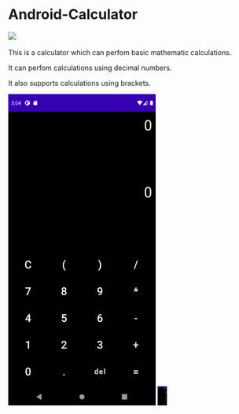 # Android-Calculator

<img src="https://img.shields.io/badge/Android-3DDC84?style=for-the-badge&logo=android&logoColor=white" />

This is a calculator which can perfom basic mathematic calculations.

It can perfom calculations using decimal numbers.

It also supports calculations using brackets.


<img src="img/img-0.png" width="300px"/> <img src="img/img-1.png" width="18.75em"/>
